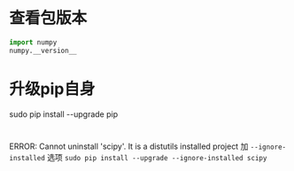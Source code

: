 # 查看包版本
```py
import numpy
numpy.__version__
```


# 升级pip自身
sudo pip install --upgrade pip


#
ERROR: Cannot uninstall 'scipy'. It is a distutils installed project
加 `--ignore-installed` 选项
`sudo pip install --upgrade --ignore-installed scipy`
